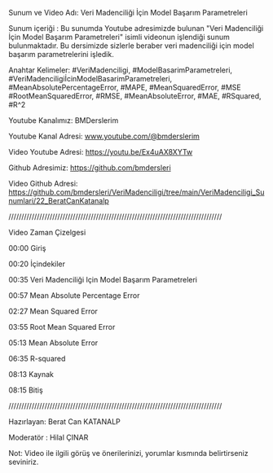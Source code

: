 Sunum ve Video Adı: Veri Madenciliği İçin Model Başarım Parametreleri

Sunum içeriği : Bu sunumda Youtube adresimizde bulunan "Veri Madenciliği İçin Model Başarım Parametreleri" isimli videonun işlendiği sunum bulunmaktadır. Bu dersimizde sizlerle beraber veri madenciliği için model başarım parametrelerini işledik. 

Anahtar Kelimeler: #VeriMadenciligi, #ModelBasarimParametreleri, #VeriMadenciligiİcinModelBasarimParametreleri,  #MeanAbsolutePercentageError, #MAPE, #MeanSquaredError, #MSE #RootMeanSquaredError, #RMSE, #MeanAbsoluteError, #MAE, 
#RSquared, #R^2

Youtube Kanalımız: BMDerslerim

Youtube Kanal Adresi: www.youtube.com/@bmderslerim

Video Youtube Adresi: https://youtu.be/Ex4uAX8XYTw

Github Adresimiz: https://github.com/bmdersleri

Video Github Adresi: https://github.com/bmdersleri/VeriMadenciligi/tree/main/VeriMadenciligi_Sunumlari/22_BeratCanKatanalp




///////////////////////////////////////////////////////////////////////////////////

Video Zaman Çizelgesi

00:00 Giriş

00:20 İçindekiler

00:35 Veri Madenciliği Için Model Başarım Parametreleri

00:57 Mean Absolute Percentage Error

02:27 Mean Squared Error

03:55 Root Mean Squared Error

05:13 Mean Absolute Error

06:35 R-squared

08:13 Kaynak

08:15 Bitiş

///////////////////////////////////////////////////////////////////////////////////






Hazırlayan: Berat Can KATANALP

Moderatör : Hilal ÇINAR


Not: Video ile ilgili görüş ve önerilerinizi, yorumlar kısmında belirtirseniz seviniriz.
